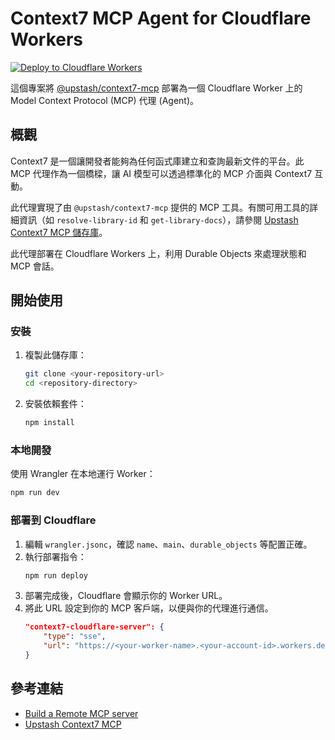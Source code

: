# Context7 MCP Agent for Cloudflare Workers

[![Deploy to Cloudflare Workers](https://img.shields.io/badge/Deploy%20to-Cloudflare%20Workers-orange?logo=cloudflare)](https://developers.cloudflare.com/workers/)

這個專案將 [@upstash/context7-mcp](https://github.com/upstash/context7) 部署為一個 Cloudflare Worker 上的 Model Context Protocol (MCP) 代理 (Agent)。

## 概觀

Context7 是一個讓開發者能夠為任何函式庫建立和查詢最新文件的平台。此 MCP 代理作為一個橋樑，讓 AI 模型可以透過標準化的 MCP 介面與 Context7 互動。

此代理實現了由 `@upstash/context7-mcp` 提供的 MCP 工具。有關可用工具的詳細資訊（如 `resolve-library-id` 和 `get-library-docs`），請參閱 [Upstash Context7 MCP 儲存庫](https://github.com/upstash/context7)。

此代理部署在 Cloudflare Workers 上，利用 Durable Objects 來處理狀態和 MCP 會話。


## 開始使用

### 安裝

1.  複製此儲存庫：
    ```bash
    git clone <your-repository-url>
    cd <repository-directory>
    ```
2.  安裝依賴套件：
    ```bash
    npm install
    ```

### 本地開發

使用 Wrangler 在本地運行 Worker：

```bash
npm run dev
```

### 部署到 Cloudflare

1. 編輯 `wrangler.jsonc`，確認 `name`、`main`、`durable_objects` 等配置正確。
2. 執行部署指令：
    ```bash
    npm run deploy
    ```
3. 部署完成後，Cloudflare 會顯示你的 Worker URL。
4. 將此 URL 設定到你的 MCP 客戶端，以便與你的代理進行通信。
    ```json
    "context7-cloudflare-server": {
        "type": "sse",
        "url": "https://<your-worker-name>.<your-account-id>.workers.dev/sse"
    }
    ```


## 參考連結

- [Build a Remote MCP server](https://developers.cloudflare.com/agents/guides/remote-mcp-server/)
- [Upstash Context7 MCP](https://github.com/upstash/context7-mcp)
